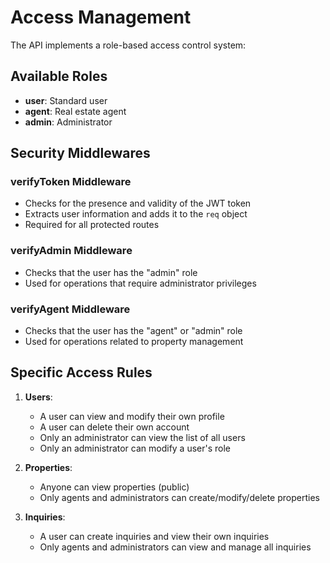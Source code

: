 # Access Management

The API implements a role-based access control system:

## Available Roles
- **user**: Standard user
- **agent**: Real estate agent
- **admin**: Administrator

## Security Middlewares

### verifyToken Middleware
- Checks for the presence and validity of the JWT token
- Extracts user information and adds it to the `req` object
- Required for all protected routes

### verifyAdmin Middleware
- Checks that the user has the "admin" role
- Used for operations that require administrator privileges

### verifyAgent Middleware
- Checks that the user has the "agent" or "admin" role
- Used for operations related to property management

## Specific Access Rules

1. **Users**:
   - A user can view and modify their own profile
   - A user can delete their own account
   - Only an administrator can view the list of all users
   - Only an administrator can modify a user's role

2. **Properties**:
   - Anyone can view properties (public)
   - Only agents and administrators can create/modify/delete properties

3. **Inquiries**:
   - A user can create inquiries and view their own inquiries
   - Only agents and administrators can view and manage all inquiries